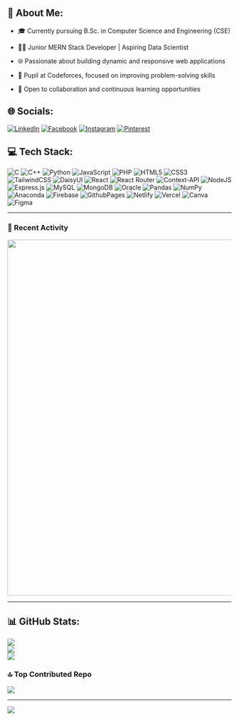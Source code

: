 ## 💫 About Me:
  * 🎓 Currently pursuing B.Sc. in Computer Science and Engineering (CSE)
  
  * 👩‍💻 Junior MERN Stack Developer | Aspiring Data Scientist
  
  * 🌐 Passionate about building dynamic and responsive web applications
  
  * 🏅 Pupil at Codeforces, focused on improving problem-solving skills
  
  * 🤝 Open to collaboration and continuous learning opportunities


## 🌐 Socials:
[![LinkedIn](https://img.shields.io/badge/LinkedIn-%230077B5.svg?logo=linkedin&logoColor=white)](https://www.linkedin.com/in/jarin-tasnin-anika/) [![Facebook](https://img.shields.io/badge/Facebook-%231877F2.svg?logo=Facebook&logoColor=white)](https://facebook.com/7278491.8289a) [![Instagram](https://img.shields.io/badge/Instagram-%23E4405F.svg?logo=Instagram&logoColor=white)](https://instagram.com/__miniaturist) [![Pinterest](https://img.shields.io/badge/Pinterest-%23E60023.svg?logo=Pinterest&logoColor=white)](https://pinterest.com/tasnin00) 

## 💻 Tech Stack:
![C](https://img.shields.io/badge/c-%2300599C.svg?style=for-the-badge&logo=c&logoColor=white) ![C++](https://img.shields.io/badge/c++-%2300599C.svg?style=for-the-badge&logo=c%2B%2B&logoColor=white) ![Python](https://img.shields.io/badge/python-3670A0?style=for-the-badge&logo=python&logoColor=ffdd54) ![JavaScript](https://img.shields.io/badge/javascript-%23323330.svg?style=for-the-badge&logo=javascript&logoColor=%23F7DF1E) ![PHP](https://img.shields.io/badge/php-%23777BB4.svg?style=for-the-badge&logo=php&logoColor=white) ![HTML5](https://img.shields.io/badge/html5-%23E34F26.svg?style=for-the-badge&logo=html5&logoColor=white) ![CSS3](https://img.shields.io/badge/css3-%231572B6.svg?style=for-the-badge&logo=css3&logoColor=white) ![TailwindCSS](https://img.shields.io/badge/tailwindcss-%2338B2AC.svg?style=for-the-badge&logo=tailwind-css&logoColor=white) ![DaisyUI](https://img.shields.io/badge/daisyui-5A0EF8?style=for-the-badge&logo=daisyui&logoColor=white) ![React](https://img.shields.io/badge/react-%2320232a.svg?style=for-the-badge&logo=react&logoColor=%2361DAFB) ![React Router](https://img.shields.io/badge/React_Router-CA4245?style=for-the-badge&logo=react-router&logoColor=white) ![Context-API](https://img.shields.io/badge/Context--Api-000000?style=for-the-badge&logo=react) ![NodeJS](https://img.shields.io/badge/node.js-6DA55F?style=for-the-badge&logo=node.js&logoColor=white) ![Express.js](https://img.shields.io/badge/express.js-%23404d59.svg?style=for-the-badge&logo=express&logoColor=%2361DAFB) ![MySQL](https://img.shields.io/badge/mysql-4479A1.svg?style=for-the-badge&logo=mysql&logoColor=white) ![MongoDB](https://img.shields.io/badge/MongoDB-%234ea94b.svg?style=for-the-badge&logo=mongodb&logoColor=white) ![Oracle](https://img.shields.io/badge/Oracle-F80000?style=for-the-badge&logo=oracle&logoColor=white) ![Pandas](https://img.shields.io/badge/pandas-%23150458.svg?style=for-the-badge&logo=pandas&logoColor=white) ![NumPy](https://img.shields.io/badge/numpy-%23013243.svg?style=for-the-badge&logo=numpy&logoColor=white) ![Anaconda](https://img.shields.io/badge/Anaconda-%2344A833.svg?style=for-the-badge&logo=anaconda&logoColor=white) ![Firebase](https://img.shields.io/badge/firebase-a08021?style=for-the-badge&logo=firebase&logoColor=ffcd34) ![GithubPages](https://img.shields.io/badge/github%20pages-121013?style=for-the-badge&logo=github&logoColor=white) ![Netlify](https://img.shields.io/badge/netlify-%23000000.svg?style=for-the-badge&logo=netlify&logoColor=#00C7B7) ![Vercel](https://img.shields.io/badge/vercel-%23000000.svg?style=for-the-badge&logo=vercel&logoColor=white) ![Canva](https://img.shields.io/badge/Canva-%2300C4CC.svg?style=for-the-badge&logo=Canva&logoColor=white) ![Figma](https://img.shields.io/badge/figma-%23F24E1E.svg?style=for-the-badge&logo=figma&logoColor=white)

---
### 📌 Recent Activity  
<p align="center">
  <img src="https://github-readme-activity-graph.vercel.app/graph?username=tasninanika&theme=github-dark&hide_border=true" width="800" />
</p>

---

## 📊 GitHub Stats:
![](https://github-readme-stats.vercel.app/api?username=tasninanika&theme=dark&hide_border=false&include_all_commits=false&count_private=false)<br/>
![](https://github-readme-streak-stats.herokuapp.com/?user=tasninanika&theme=dark&hide_border=false)<br/>
![](https://github-readme-stats.vercel.app/api/top-langs/?username=tasninanika&theme=dark&hide_border=false&include_all_commits=false&count_private=false&layout=compact)

### 🔝 Top Contributed Repo
![](https://github-contributor-stats.vercel.app/api?username=tasninanika&limit=5&theme=dark&combine_all_yearly_contributions=true)

---
[![](https://visitcount.itsvg.in/api?id=tasninanika&icon=0&color=0)](https://visitcount.itsvg.in)

<!-- Proudly created with GPRM ( https://gprm.itsvg.in ) -->

